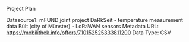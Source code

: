 Project Plan

Datasource1: mFUND joint project DaRkSeit - temperature measurement data Bült (city of Münster) - LoRaWAN sensors
Metadata URL: https://mobilithek.info/offers/710152525333811200
Data Type: CSV
